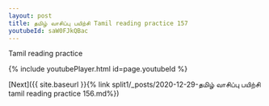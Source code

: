 ```yaml
---
layout: post
title: தமிழ் வாசிப்பு பயிற்சி Tamil reading practice 157
youtubeId: saW0FJkQBac
---
```

 
 
Tamil reading practice
 
 
 
 
 


{% include youtubePlayer.html id=page.youtubeId %}
 
[Next]({{ site.baseurl }}{% link  split1/_posts/2020-12-29-தமிழ் வாசிப்பு பயிற்சி tamil reading practice 156.md%})
 
